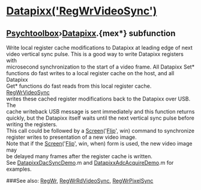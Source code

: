 # [Datapixx('RegWrVideoSync')](Datapixx-RegWrVideoSync) 
## [Psychtoolbox](Pyschtoolbox)&#8250;[Datapixx](Datapixx).{mex*} subfunction


Write local register cache modifications to Datapixx at leading edge of next  
video vertical sync pulse. This is a good way to write Datapixx registers with  
microsecond synchronization to the start of a video frame. All Datapixx Set\*  
functions do fast writes to a local register cache on the host, and all Datapixx  
Get\* functions do fast reads from this local register cache. [RegWrVideoSync](RegWrVideoSync)  
writes these cached register modifications back to the Datapixx over USB. The  
cache writeback USB message is sent immediately and this function returns  
quickly, but the Datapixx itself waits until the next vertical sync pulse before  
writing the registers.  
This call could be followed by a [Screen](Screen)('[Flip](Flip)', win) command to synchronize  
register writes to presentation of a new video image.  
Note that if the [Screen](Screen)('[Flip](Flip)', win, when) form is used, the new video image may  
be delayed many frames after the register cache is written.  
See [DatapixxDacSyncDemo](DatapixxDacSyncDemo).m and [DatapixxAdcAcquireDemo](DatapixxAdcAcquireDemo).m for examples.  
  


###See also:
[RegWr](Datapixx-RegWr), [RegWrRdVideoSync](Datapixx-RegWrRdVideoSync), [RegWrPixelSync](Datapixx-RegWrPixelSync)
